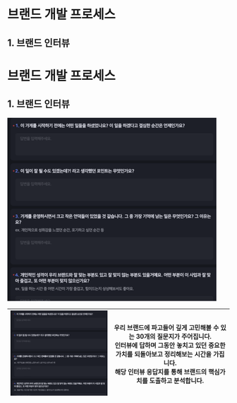 # 브랜드 개발 프로세스

## 1. 브랜드 인터뷰


# 브랜드 개발 프로세스

## 1. 브랜드 인터뷰

 ![image.jpg1](img/image10.png)

|  ![귀여운 위니브 프렌즈](img/image10.png) | 우리 브랜드에 파고들어 깊게 고민해볼 수 있는 30개의 질문지가 주어집니다. <br>   인터뷰에 답하며 그동안 놓치고 있던 중요한 가치를 되돌아보고 정리해보는 시간을 가집니다.  <br>  해당 인터뷰 응답지를 통해 브랜드의 핵심가치를 도출하고 분석합니다. |
|----|----|



